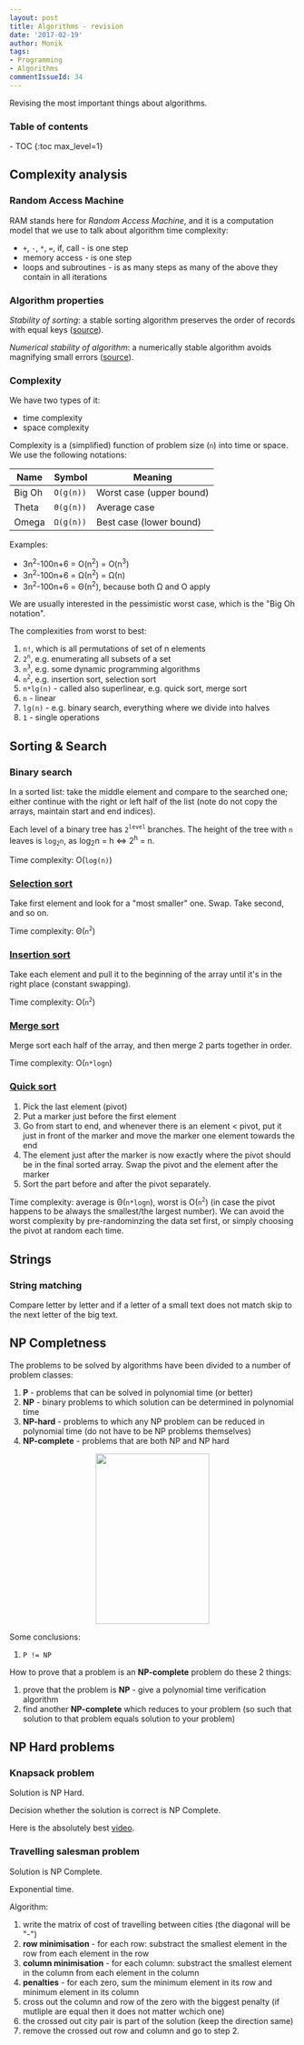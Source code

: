 ```yaml
---
layout: post
title: Algorithms - revision
date: '2017-02-19'
author: Monik
tags:
- Programming
- Algorithms
commentIssueId: 34
---
```

<div class="bg-info panel-body" markdown="1">
Revising the most important things about algorithms.
</div>

<h3>Table of contents</h3>
- TOC
{:toc max_level=1}

## Complexity analysis

### Random Access Machine

RAM stands here for _Random Access Machine_, and it is a computation model that we use to talk about algorithm time complexity:

- `+`, `-`, `*`, `=`, if, call - is one step
- memory access - is one step
- loops and subroutines - is as many steps as many of the above they contain in all iterations

### Algorithm properties

_Stability of sorting_: a stable sorting algorithm preserves the order of records with equal keys ([source](https://en.wikipedia.org/wiki/Stable_algorithm)).

_Numerical stability of algorithm_: a numerically stable algorithm avoids magnifying small errors ([source](https://en.wikipedia.org/wiki/Stable_algorithm)).

### Complexity

We have two types of it:
- time complexity
- space complexity

Complexity is a (simplified) function of problem size (`n`) into time or space. We use the following notations:

| Name   | Symbol    | Meaning                              |
|--------|-----------|--------------------------------------|
| Big Oh | `O(g(n))` | Worst case (upper bound)             |
| Theta  | `Θ(g(n))` | Average case                         |
| Omega  | `Ω(g(n))` | Best case (lower bound)              |

Examples:

- 3n<sup>2</sup>-100n+6 = O(n<sup>2</sup>) = O(n<sup>3</sup>)
- 3n<sup>2</sup>-100n+6 = Ω(n<sup>2</sup>) = Ω(n)
- 3n<sup>2</sup>-100n+6 = Θ(n<sup>2</sup>), because both Ω and O apply

We are usually interested in the pessimistic worst case, which is the "Big Oh notation".

The complexities from worst to best:

1. `n!`, which is all permutations of set of n elements
1. `2`<sup>`n`</sup>, e.g. enumerating all subsets of a set
1. `n`<sup>`3`</sup>, e.g. some dynamic programming algorithms
1. `n`<sup>`2`</sup>, e.g. insertion sort, selection sort
1. `n*lg(n)` - called also superlinear, e.g. quick sort, merge sort
1. `n` - linear
1. `lg(n)` - e.g. binary search, everything where we divide into halves
1. `1` - single operations

## Sorting & Search

### Binary search

In a sorted list: take the middle element and compare to the searched one; either continue with the right or left half of the list (note do not copy the arrays, maintain start and end indices).

Each level of a binary tree has `2`<sup>`level`</sup> branches. The height of the tree with `n` leaves is `log`<sub>`2`</sub>`n`, as log<sub>2</sub>n = h <=> 2<sup>h</sup> = n.

Time complexity: O(`log(n)`)

### [Selection sort](https://en.wikipedia.org/wiki/Selection_sort)

Take first element and look for a "most smaller" one. Swap. Take second, and so on.

Time complexity: Θ(`n`<sup>`2`</sup>)

### [Insertion sort](https://en.wikipedia.org/wiki/Insertion_sort)

Take each element and pull it to the beginning of the array until it's in the right place (constant swapping).

Time complexity: O(`n`<sup>`2`</sup>)

### [Merge sort](https://en.wikipedia.org/wiki/Merge_sort)

Merge sort each half of the array, and then merge 2 parts together in order.

Time complexity: O(`n*logn`)

### [Quick sort](https://www.youtube.com/watch?v=aQiWF4E8flQ)

1. Pick the last element (pivot)
2. Put a marker just before the first element
3. Go from start to end, and whenever there is an element < pivot, put it just in front of the marker and move the marker one element towards the end
4. The element just after the marker is now exactly where the pivot should be in the final sorted array. Swap the pivot and the element after the marker
5. Sort the part before and after the pivot separately.

Time complexity: average is Θ(`n*logn`), worst is O(`n`<sup>`2`</sup>) (in case the pivot happens to be always the smallest/the largest number). We can avoid the worst complexity by pre-randominzing the data set first, or simply choosing the pivot at random each time.

## Strings

### String matching

Compare letter by letter and if a letter of a small text does not match skip to the next letter of the big text.

## NP Completness

The problems to be solved by algorithms have been divided to a number of problem classes:

1. **P** - problems that can be solved in polynomial time (or better)
1. **NP** - binary problems to which solution can be determined in polynomial time
1. **NP-hard** - problems to which any NP problem can be reduced in polynomial time (do not have to be NP problems themselves)
1. **NP-complete** - problems that are both NP and NP hard

<img src="https://i.stack.imgur.com/CFDuq.png" height="300" width="200" style=" margin-left:auto;margin-right:auto;display:block;"/>

Some conclusions:

1. `P != NP`

How to prove that a problem is an **NP-complete** problem do these 2 things:

1. prove that the problem is **NP** - give a polynomial time verification algorithm
2. find another **NP-complete** which reduces to your problem (so such that solution to that problem equals solution to your problem)

## NP Hard problems

### Knapsack problem

Solution is NP Hard.

Decision whether the solution is correct is NP Complete.

Here is the absolutely best [video](https://www.youtube.com/watch?v=EH6h7WA7sDw).

### Travelling salesman problem

Solution is NP Complete.

Exponential time.

Algorithm:

1. write the matrix of cost of travelling between cities (the diagonal will be "-")
1. **row minimisation** - for each row: substract the smallest element in the row from each element in the row
1. **column minimisation** - for each column: substract the smallest element in the column from each element in the column
1. **penalties** - for each zero, sum the minimum element in its row and minimum element in its column
1. cross out the column and row of the zero with the biggest penalty (if mutliple are equal then it does not matter wchich one)
1. the crossed out city pair is part of the solution (keep the direction same)
1. remove the crossed out row and column and go to step 2.
